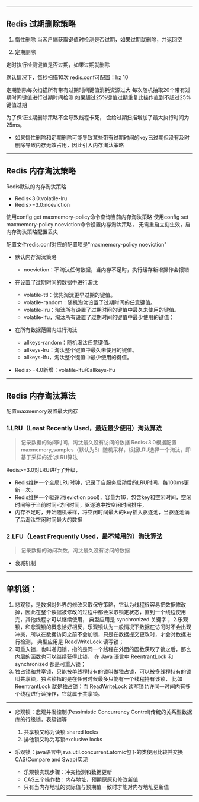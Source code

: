 



---


## Redis 过期删除策略

1. 惰性删除
当客户端获取键值时检测是否过期，如果过期就删除，并返回空


2. 定期删除

定时执行检测键值是否过期，如果过期就删除

默认情况下，每秒扫描10次
redis.conf可配置：hz 10

定期删除每次扫描所有带有过期时间键值消耗资源过大
每次随机抽取20个带有过期时间键值进行过期时间检测
如果超过25%键值过期重复此操作直到不超过25%键值过期

为了保证过期删除策略不会导致线程卡死，
会给过期扫描增加了最大执行时间为25ms。


- 如果惰性删除和定期删除可能导致某些带有过期时间的key已过期但没有及时删除导致内存无效占用，因此引入内存淘汰策略


---
## Redis 内存淘汰策略

Redis默认的内存淘汰策略
- Redis<3.0:volatile-lru
- Redis>=3.0:noeviction


使用config get maxmemory-policy命令查询当前内存淘汰策略
使用config set maxmemory-policy noeviction命令设置内存淘汰策略，
无需重启立刻生效，启内存淘汰策略配置丢失

配置文件redis.conf对应的配置项是"maxmemory-policy noeviction"

- 默认内存淘汰策略
    - noeviction：不淘汰任何数据，当内存不足时，执行缓存新增操作会报错
- 在设置了过期时间的数据中进行淘汰
    - volatile-ttl：优先淘汰更早过期的键值。
    - volatile-random：随机淘汰设置了过期时间的任意键值。
    - volatile-lru：淘汰所有设置了过期时间的键值中最久未使用的键值。
    - volatile-lfu，淘汰所有设置了过期时间的键值中最少使用的键值；

- 在所有数据范围内进行淘汰
    - allkeys-random：随机淘汰任意键值。
    - allkeys-lru：淘汰整个键值中最久未使用的键值。
    - allkeys-lfu，淘汰整个键值中最少使用的键值。

- Redis>=4.0新增：volatile-lfu和allkeys-lfu
---
## Redis 内存淘汰算法

配置maxmemory设置最大内存

### 1.LRU（Least Recently Used，最近最少使用）淘汰算法
> 记录数据的访问时间，淘汰最久没有访问的数据
Redis<3.0根据配置maxmemory_samples（默认为5）随机采样，根据LRU选择一个淘汰，即基于采样的近似LRU算法

Redis>=3.0对LRU进行了升级，
- Redis维护一个全局LRU时钟，记录了自服务启动后的LRU时间，每100ms更新一次。
- Redis维护一个驱逐池(eviction pool)，容量为16，包含key和空闲时间，空闲时间等于当前时间-访问时间，驱逐池中按空闲时间排序，
- 内存不足时，开始随机采样，将空闲时间最大的key插入驱逐池，当驱逐池满了后淘汰空闲时间最大的数据

### 2.LFU（Least Frequently Used，最不常用的）淘汰算法
> 记录数据的访问次数，淘汰最久没有访问的数据

- 衰减机制
---

## 单机锁：

1. 悲观锁，是数据对外界的修改采取保守策略，它认为线程很容易把数据修改掉，因此在整个数据被修改的过程中都会采取锁定状态，直到一个线程使用完，其他线程才可以继续使用，
    典型应用是 synchronized 关键字；
2.乐观锁，和悲观锁的概念恰好相反，乐观锁认为一般情况下数据在访问时不会出现冲突，所以在数据访问之前不会加锁，只是在数据提交更改时，才会对数据进行检测，
    典型应用是 ReadWriteLock 读写锁；
3. 可重入锁，也叫递归锁，指的是同一个线程在外面的函数获取了锁之后，那么内层的函数也可以继续获得此锁，
    在 Java 语言中 ReentrantLock 和 synchronized 都是可重入锁；
4. 独占锁和共享锁，只能被单线程持有的锁叫做独占锁，可以被多线程持有的锁叫共享锁，独占锁指的是在任何时候最多只能有一个线程持有该锁，
    比如 ReentrantLock 就是独占锁；而 ReadWriteLock 读写锁允许同一时间内有多个线程进行读操作，它就属于共享锁。

---
- 悲观锁：悲观并发控制(Pessimistic Concurrency Control)传统的关系型数据库的行级锁，表级锁等
    1. 共享锁又称为读锁:shared locks
    2. 排他锁又称为写锁exclusive locks

- 乐观锁：java语言中java.util.concurrent.atomic包下的类使用比较并交换CAS(Compare and Swap)实现
    - 乐观锁实现步骤：冲突检测和数据更新
    - CAS三个操作数：内存地址，预期原原和修改新值
    - 只有当内存地址的实际值与预期值一致时才能对内存地址更新值



---




